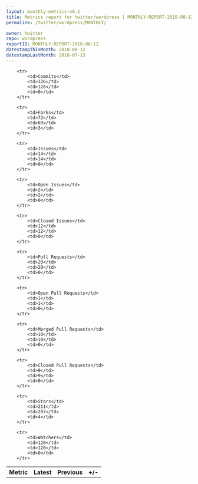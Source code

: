 ```yaml
---
layout: monthly-metrics-v0.1
title: Metrics report for twitter/wordpress | MONTHLY-REPORT-2018-08-12 | 2018-08-12
permalink: /twitter/wordpress/MONTHLY/

owner: twitter
repo: wordpress
reportID: MONTHLY-REPORT-2018-08-12
datestampThisMonth: 2018-08-12
datestampLastMonth: 2018-07-13
---
```



<table style="width: 100%;">
    <tr>
        <th>Metric</th>
        <th>Latest</th>
        <th>Previous</th>
        <th>+/-</th>
    </tr>

        <tr>
            <td>Commits</td>
            <td>126</td>
            <td>126</td>
            <td>0</td>
        </tr>
        
        <tr>
            <td>Forks</td>
            <td>72</td>
            <td>69</td>
            <td>3</td>
        </tr>
        
        <tr>
            <td>Issues</td>
            <td>14</td>
            <td>14</td>
            <td>0</td>
        </tr>
        
        <tr>
            <td>Open Issues</td>
            <td>2</td>
            <td>2</td>
            <td>0</td>
        </tr>
        
        <tr>
            <td>Closed Issues</td>
            <td>12</td>
            <td>12</td>
            <td>0</td>
        </tr>
        
        <tr>
            <td>Pull Requests</td>
            <td>20</td>
            <td>20</td>
            <td>0</td>
        </tr>
        
        <tr>
            <td>Open Pull Requests</td>
            <td>1</td>
            <td>1</td>
            <td>0</td>
        </tr>
        
        <tr>
            <td>Merged Pull Requests</td>
            <td>10</td>
            <td>10</td>
            <td>0</td>
        </tr>
        
        <tr>
            <td>Closed Pull Requests</td>
            <td>9</td>
            <td>9</td>
            <td>0</td>
        </tr>
        
        <tr>
            <td>Stars</td>
            <td>211</td>
            <td>207</td>
            <td>4</td>
        </tr>
        
        <tr>
            <td>Watchers</td>
            <td>120</td>
            <td>120</td>
            <td>0</td>
        </tr>
        
</table>
